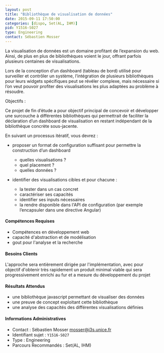 ```yaml
---
layout: post
title: "Bibliothèque de visualisation de données"
date: 2015-09-11 17:50:00
categories: [dispo, Set(AL, IHM)]
pid: Y1516-S027
type: Engineering
contact: Sébastien Mosser
---
```

       
La visualisation de données est un domaine profitant de l’expansion du web. Ainsi, de plus en plus de bibliothèques voient le jour, offrant parfois plusieurs centaines de visualisations.

Lors de la conception d’un dashboard (tableau de bord) utilisé pour surveiller et contrôler un système, l’intégration de plusieurs bibliothèques pour leurs widgets spécifiques peut se révéler complexe, mais nécessaire si l’on veut pouvoir profiter des visualisations les plus adaptées au problème à résoudre.

Objectifs :

Ce projet de fin d’étude a pour objectif principal de concevoir et développer une surcouche à différentes bibliothèques qui permettrait de faciliter la déclaration d’un dashboard de visualisation en restant indépendant de la bibliothèque concrète sous-jacente.

En suivant un processus itératif, vous devrez :

  - proposer un format de configuration suffisant pour permettre la construction d’un dashboard
    - quelles visualisations ?
    - quel placement ?
    - quelles données ?
  
  - identifier des visualisations cibles et pour chacune :
    - la tester dans un cas concret
    - caractériser ses capacités
    - identifier ses inputs nécessaires
    - la rendre disponible dans l'API de configuration (par exemple l’encapsuler dans une directive Angular)

#### Compétences Requises
  - Compétences en développement web
  - capacité d'abstraction et de modélisation
  - gout pour l'analyse et la recherche 


#### Besoins Clients
L'approche sera entièrement dirigée par l'implémentation, avec pour objectif d'obtenir très rapidement un produit minimal viable qui sera progressivement enrichi au fur et a mesure du développement du projet

#### Résultats Attendus
  - une bibliothèque javascript permettant de visualiser des données
  - une preuve de concept exploitant cette bibliothèque
  - une analyse des capacités des différentes visualisations définies
     

#### Informations Administratives
  * Contact : Sébastien Mosser <mosser@i3s.unice.fr>
  * Identifiant sujet : `Y1516-S027`
  * Type : Engineering
  * Parcours Recommandés : Set(AL, IHM)
     